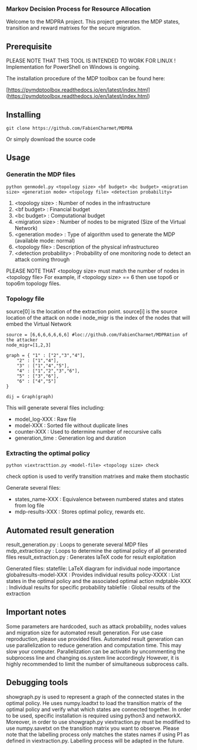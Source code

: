 ### Markov Decision Process for Resource Allocation

Welcome to the MDPRA project.
This project generates the MDP states, transition and reward matrixes for the secure migration.

## Prerequisite

PLEASE NOTE THAT THIS TOOL IS INTENDED TO WORK FOR LINUX !
Implementation for PowerShell on Windows is ongoing.

The installation procedure of the MDP toolbox can be found here:

[https://pymdptoolbox.readthedocs.io/en/latest/index.html] (https://pymdptoolbox.readthedocs.io/en/latest/index.html)

## Installing

```
git clone https://github.com/FabienCharmet/MDPRA

```
Or simply download the source code

## Usage

### Generatin the MDP files


```
python genmodel.py <topology size> <bf budget> <bc budget> <migration size> <generation mode> <topology file> <detection probability>
```

1. \<topology size\> : Number of nodes in the infrastructure
2. \<bf budget\> : Financial budget
3. \<bc budget\> : Computational budget
4. \<migration size\> : Number of nodes to be migrated (Size of the Virtual Network)
5. \<generation mode\> : Type of algorithm used to generate the MDP (available mode: normal)
6. \<topology file\> : Description of the physical infrastructureo
7. \<detection probability\> : Probability of one monitoring node to detect an attack coming through

PLEASE NOTE THAT \<topology size\> must match the number of nodes in \<topology file\>
For example, if \<topology size\> == 6 then use topo6 or topo6m topology files.

### Topology file

source[0] is the location of the extraction point. source[i] is the source location of the attack on node i
node_migr is the index of the nodes that will embed the Virtual Network
```
source = [6,6,6,6,6,6,6] #loc://github.com/FabienCharmet/MDPRAtion of the attacker
node_migr=[1,2,3]

graph = { "1" : ["2","3","4"],
    "2" : ["1","4"],
    "3" : ["1","4","5"],
    "4" : ["1","2","3","6"],
    "5" : ["3","6"],
    "6" : ["4","5"]
}

dij = Graph(graph)

```

This will generate several files including:  

- model_log-XXX : Raw file
- model-XXX : Sorted file without duplicate lines
- counter-XXX : Used to determine number of reccursive calls
- generation_time : Generation log and duration



### Extracting the optimal policy

```
python viextracttion.py <model-file> <topology size> check
```

check option is used to verify transition matrixes and make them stochastic

Generate several files:

- states_name-XXX : Equivalence between numbered states and states from log file
- mdp-results-XXX : Stores optimal policy, rewards etc.

## Automated result generation 
result_generation.py : Loops to generate several MDP files
mdp_extraction.py : Loops to determine the optimal policy of all generated files
result_extraction.py : Generates laTeX code for result exploitation

Generated files:
statefile: LaTeX diagram for individual node importance
globalresults-model-XXX : Provides individual results 
policy-XXXX : List states in the optimal policy and the associated optimal action
mdptable-XXX : Individual results for specific probability
tablefile : Global results of the extraction 

## Important notes

Some parameters are hardcoded, such as attack probability, nodes values and migration size for automated result generation.
For use case reproduction, please use provided files.
Automated result generation can use parallelization to reduce generation and computation time.
This may slow your computer.
Parallelization can be activatin by uncommenting the subprocess line and changing os.system line accordingly
However, it is highly recommended to limit the number of simultaneous subprocess calls.

## Debugging tools
showgraph.py is used to represent a graph of the connected states in the optimal policy.
He uses numpy.loadtxt to load the transition matrix of the optimal policy and verify what which states are connected together.
In order to be used, specific installation is required using python3 and networkX.
Moreover, in order to use showgraph.py viextraction.py must be modified to use numpy.savetxt on the transition matrix you want to observe.
Please note that the labelling process only matches the states names if using P1 as defined in viextraction.py.
Labelling process will be adapted in the future.
